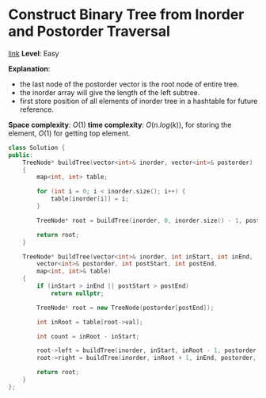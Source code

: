 # Construct Binary Tree from Inorder and Postorder Traversal

[link](https://leetcode.com/problems/construct-binary-tree-from-inorder-and-postorder-traversal)
**Level**: Easy

**Explanation**:

- the last node of the postorder vector is the root node of entire tree.
- the inorder array will give the length of the left subtree.
- first store position of all elements of inorder tree in a hashtable for future reference. 

**Space complexity**: $O(1)$
**time complexity**: $O(n.log(k))$, for storing the element, $O(1)$ for getting top element.

```cpp
class Solution {
public:
    TreeNode* buildTree(vector<int>& inorder, vector<int>& postorder)
    {
        map<int, int> table;

        for (int i = 0; i < inorder.size(); i++) {
            table[inorder[i]] = i;
        }

        TreeNode* root = buildTree(inorder, 0, inorder.size() - 1, postorder, 0, postorder.size() - 1, table);

        return root;
    }

    TreeNode* buildTree(vector<int>& inorder, int inStart, int inEnd,
        vector<int>& postorder, int postStart, int postEnd,
        map<int, int>& table)
    {
        if (inStart > inEnd || postStart > postEnd)
            return nullptr;

        TreeNode* root = new TreeNode(postorder[postEnd]);

        int inRoot = table[root->val];

        int count = inRoot - inStart;

        root->left = buildTree(inorder, inStart, inRoot - 1, postorder, postStart, postStart + count - 1, table);
        root->right = buildTree(inorder, inRoot + 1, inEnd, postorder, postStart + count, postEnd - 1, table);

        return root;
    }
};


```
